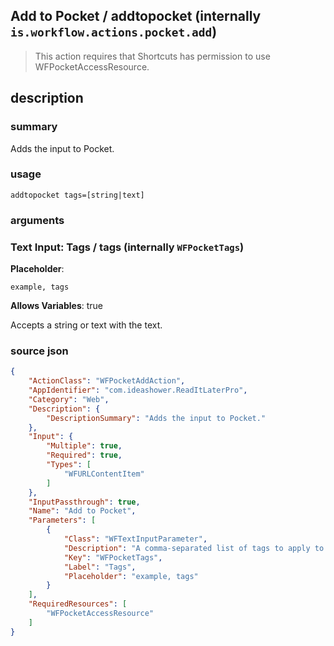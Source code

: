 
## Add to Pocket / addtopocket (internally `is.workflow.actions.pocket.add`)


> This action requires that Shortcuts has permission to use WFPocketAccessResource.


## description
### summary
Adds the input to Pocket.


### usage
`addtopocket tags=[string|text]`

### arguments
### Text Input: Tags / tags (internally `WFPocketTags`)
**Placeholder**:
```
example, tags
```
**Allows Variables**: true



Accepts a string 
or text
with the text.

### source json

```json
{
	"ActionClass": "WFPocketAddAction",
	"AppIdentifier": "com.ideashower.ReadItLaterPro",
	"Category": "Web",
	"Description": {
		"DescriptionSummary": "Adds the input to Pocket."
	},
	"Input": {
		"Multiple": true,
		"Required": true,
		"Types": [
			"WFURLContentItem"
		]
	},
	"InputPassthrough": true,
	"Name": "Add to Pocket",
	"Parameters": [
		{
			"Class": "WFTextInputParameter",
			"Description": "A comma-separated list of tags to apply to the items added to Pocket.",
			"Key": "WFPocketTags",
			"Label": "Tags",
			"Placeholder": "example, tags"
		}
	],
	"RequiredResources": [
		"WFPocketAccessResource"
	]
}
```
